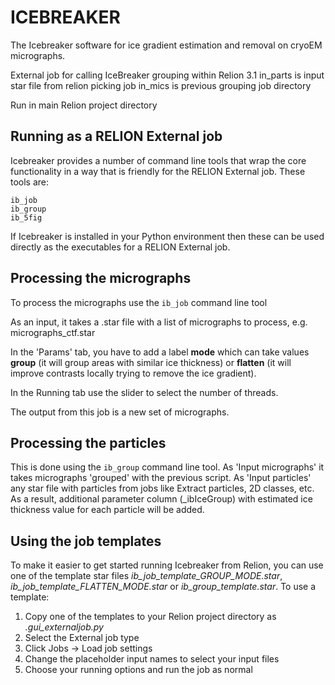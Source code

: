 # ICEBREAKER

The Icebreaker software for ice gradient estimation and removal on cryoEM micrographs.

External job for calling IceBreaker grouping within Relion 3.1
in_parts is input star file from relion picking job 
in_mics is previous grouping job directory
 
Run in main Relion project directory

## Running as a RELION External job

Icebreaker provides a number of command line tools that wrap the core functionality in a way that is friendly for the RELION External job. These tools are:

```
ib_job
ib_group
ib_5fig
```

If Icebreaker is installed in your Python environment then these can be used directly as the executables for a RELION External job. 

## Processing the micrographs

To process the micrographs use the `ib_job` command line tool 

As an input, it takes a .star file with a list of micrographs to process, e.g. micrographs_ctf.star

In the 'Params' tab, you have to add a label **mode** which can take values **group** (it will group areas with similar ice thickness) or **flatten** (it will improve contrasts locally trying to remove the ice gradient). 

In the Running tab use the slider to select the number of threads. 

The output from this job is a new set of micrographs.


## Processing the particles

This is done using the `ib_group` command line tool. As 'Input micrographs' it takes micrographs 'grouped' with the previous script. As 'Input particles' any star file with particles from jobs like Extract particles, 2D classes, etc. As a result, additional parameter column (\_ibIceGroup) with estimated ice thickness value for each particle will be added.


## Using the job templates

To make it easier to get started running Icebreaker from Relion, you can use one of the template star files *ib\_job\_template\_GROUP\_MODE.star*, *ib\_job\_template\_FLATTEN\_MODE.star* or *ib\_group\_template.star*. To use a template:

1. Copy one of the templates to your Relion project directory as *.gui\_externaljob.py*
2. Select the External job type
3. Click Jobs -> Load job settings
4. Change the placeholder input names to select your input files
5. Choose your running options and run the job as normal

